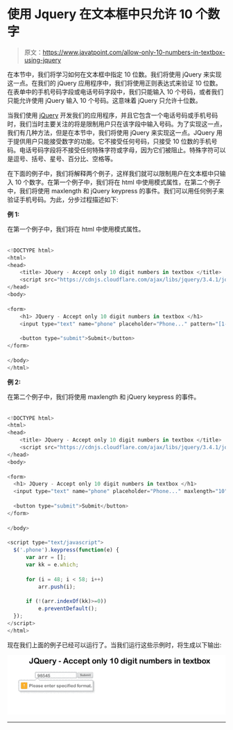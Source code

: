 # 使用 Jquery 在文本框中只允许 10 个数字

> 原文：<https://www.javatpoint.com/allow-only-10-numbers-in-textbox-using-jquery>

在本节中，我们将学习如何在文本框中指定 10 位数。我们将使用 jQuery 来实现这一点。在我们的 jQuery 应用程序中，我们将使用正则表达式来验证 10 位数。在表单中的手机号码字段或电话号码字段中，我们只能输入 10 个号码，或者我们只能允许使用 jQuery 输入 10 个号码。这意味着 jQuery 只允许十位数。

当我们使用 [jQuery](https://www.javatpoint.com/jquery-tutorial) 开发我们的应用程序，并且它包含一个电话号码或手机号码时，我们当时主要关注的将是限制用户只在该字段中输入号码。为了实现这一点，我们有几种方法，但是在本节中，我们将使用 jQuery 来实现这一点。JQuery 用于提供用户只能接受数字的功能。它不接受任何号码，只接受 10 位数的手机号码。电话号码字段将不接受任何特殊字符或字母，因为它们被阻止。特殊字符可以是逗号、括号、星号、百分比、空格等。

在下面的例子中，我们将解释两个例子，这样我们就可以限制用户在文本框中只输入 10 个数字。在第一个例子中，我们将在 html 中使用模式属性，在第二个例子中，我们将使用 maxlength 和 jQuery keypress 的事件。我们可以用任何例子来验证手机号码。为此，分步过程描述如下:

**例 1:**

在第一个例子中，我们将在 html 中使用模式属性。

```js

<!DOCTYPE html>
<html>
<head>
    <title> JQuery - Accept only 10 digit numbers in textbox </title>
    <script src="https://cdnjs.cloudflare.com/ajax/libs/jquery/3.4.1/jquery.min.js"></script>
</head>
<body>

<form>
    <h1> JQuery - Accept only 10 digit numbers in textbox </h1>
    <input type="text" name="phone" placeholder="Phone..." pattern="[1-9]{1}[0-9]{9}">

    <button type="submit">Submit</button>
</form>

</body>
</html>

```

**例 2:**

在第二个例子中，我们将使用 maxlength 和 jQuery keypress 的事件。

```js

<!DOCTYPE html>
<html>
<head>
    <title> JQuery - Accept only 10 digit numbers in textbox </title>
    <script src="https://cdnjs.cloudflare.com/ajax/libs/jquery/3.4.1/jquery.min.js"></script>
</head>
<body> 

<form>
  <h1> JQuery - Accept only 10 digit numbers in textbox </h1>
  <input type="text" name="phone" placeholder="Phone..." maxlength="10" class="phone">

  <button type="submit">Submit</button>
</form>

</body>

<script type="text/javascript">
  $('.phone').keypress(function(e) {
      var arr = [];
      var kk = e.which;

      for (i = 48; i < 58; i++)
          arr.push(i);

      if (!(arr.indexOf(kk)>=0))
          e.preventDefault();
  });
</script>
</html>

```

现在我们上面的例子已经可以运行了。当我们运行这些示例时，将生成以下输出:

![Allow only 10 numbers in textbox using Jquery](img/112352612d62622f7d071668afc60537.png)

* * *
